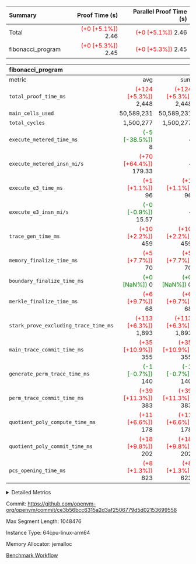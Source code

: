 | Summary | Proof Time (s) | Parallel Proof Time (s) |
|:---|---:|---:|
| Total | <span style='color: red'>(+0 [+5.1%])</span> 2.46 | <span style='color: red'>(+0 [+5.1%])</span> 2.46 |
| fibonacci_program | <span style='color: red'>(+0 [+5.3%])</span> 2.45 | <span style='color: red'>(+0 [+5.3%])</span> 2.45 |


| fibonacci_program |||||
|:---|---:|---:|---:|---:|
|metric|avg|sum|max|min|
| `total_proof_time_ms ` | <span style='color: red'>(+124 [+5.3%])</span> 2,448 | <span style='color: red'>(+124 [+5.3%])</span> 2,448 | <span style='color: red'>(+124 [+5.3%])</span> 2,448 | <span style='color: red'>(+124 [+5.3%])</span> 2,448 |
| `main_cells_used     ` |  50,589,231 |  50,589,231 |  50,589,231 |  50,589,231 |
| `total_cycles        ` |  1,500,277 |  1,500,277 |  1,500,277 |  1,500,277 |
| `execute_metered_time_ms` | <span style='color: green'>(-5 [-38.5%])</span> 8 | -          | -          | -          |
| `execute_metered_insn_mi/s` | <span style='color: red'>(+70 [+64.4%])</span> 179.33 | -          | <span style='color: red'>(+70 [+64.4%])</span> 179.33 | <span style='color: red'>(+70 [+64.4%])</span> 179.33 |
| `execute_e3_time_ms  ` | <span style='color: red'>(+1 [+1.1%])</span> 96 | <span style='color: red'>(+1 [+1.1%])</span> 96 | <span style='color: red'>(+1 [+1.1%])</span> 96 | <span style='color: red'>(+1 [+1.1%])</span> 96 |
| `execute_e3_insn_mi/s` | <span style='color: green'>(-0 [-0.9%])</span> 15.57 | -          | <span style='color: green'>(-0 [-0.9%])</span> 15.57 | <span style='color: green'>(-0 [-0.9%])</span> 15.57 |
| `trace_gen_time_ms   ` | <span style='color: red'>(+10 [+2.2%])</span> 459 | <span style='color: red'>(+10 [+2.2%])</span> 459 | <span style='color: red'>(+10 [+2.2%])</span> 459 | <span style='color: red'>(+10 [+2.2%])</span> 459 |
| `memory_finalize_time_ms` | <span style='color: red'>(+5 [+7.7%])</span> 70 | <span style='color: red'>(+5 [+7.7%])</span> 70 | <span style='color: red'>(+5 [+7.7%])</span> 70 | <span style='color: red'>(+5 [+7.7%])</span> 70 |
| `boundary_finalize_time_ms` | <span style='color: green'>(+0 [NaN%])</span> 0 | <span style='color: green'>(+0 [NaN%])</span> 0 | <span style='color: green'>(+0 [NaN%])</span> 0 | <span style='color: green'>(+0 [NaN%])</span> 0 |
| `merkle_finalize_time_ms` | <span style='color: red'>(+6 [+9.7%])</span> 68 | <span style='color: red'>(+6 [+9.7%])</span> 68 | <span style='color: red'>(+6 [+9.7%])</span> 68 | <span style='color: red'>(+6 [+9.7%])</span> 68 |
| `stark_prove_excluding_trace_time_ms` | <span style='color: red'>(+113 [+6.3%])</span> 1,893 | <span style='color: red'>(+113 [+6.3%])</span> 1,893 | <span style='color: red'>(+113 [+6.3%])</span> 1,893 | <span style='color: red'>(+113 [+6.3%])</span> 1,893 |
| `main_trace_commit_time_ms` | <span style='color: red'>(+35 [+10.9%])</span> 355 | <span style='color: red'>(+35 [+10.9%])</span> 355 | <span style='color: red'>(+35 [+10.9%])</span> 355 | <span style='color: red'>(+35 [+10.9%])</span> 355 |
| `generate_perm_trace_time_ms` | <span style='color: green'>(-1 [-0.7%])</span> 140 | <span style='color: green'>(-1 [-0.7%])</span> 140 | <span style='color: green'>(-1 [-0.7%])</span> 140 | <span style='color: green'>(-1 [-0.7%])</span> 140 |
| `perm_trace_commit_time_ms` | <span style='color: red'>(+39 [+11.3%])</span> 383 | <span style='color: red'>(+39 [+11.3%])</span> 383 | <span style='color: red'>(+39 [+11.3%])</span> 383 | <span style='color: red'>(+39 [+11.3%])</span> 383 |
| `quotient_poly_compute_time_ms` | <span style='color: red'>(+11 [+6.6%])</span> 178 | <span style='color: red'>(+11 [+6.6%])</span> 178 | <span style='color: red'>(+11 [+6.6%])</span> 178 | <span style='color: red'>(+11 [+6.6%])</span> 178 |
| `quotient_poly_commit_time_ms` | <span style='color: red'>(+18 [+9.8%])</span> 202 | <span style='color: red'>(+18 [+9.8%])</span> 202 | <span style='color: red'>(+18 [+9.8%])</span> 202 | <span style='color: red'>(+18 [+9.8%])</span> 202 |
| `pcs_opening_time_ms ` | <span style='color: red'>(+8 [+1.3%])</span> 623 | <span style='color: red'>(+8 [+1.3%])</span> 623 | <span style='color: red'>(+8 [+1.3%])</span> 623 | <span style='color: red'>(+8 [+1.3%])</span> 623 |



<details>
<summary>Detailed Metrics</summary>

|  | keygen_time_ms | commit_exe_time_ms | app proof_time_ms |
| --- | --- | --- |
|  | 250 | 5 | 6,557 | 

| group | num_segments | memory_to_vec_partition_time_ms | insns | fri.log_blowup | execute_segment_time_ms | execute_metered_time_ms | execute_metered_insn_mi/s |
| --- | --- | --- | --- | --- | --- | --- | --- |
| fibonacci_program | 1 | 25 | 1,500,278 | 1 | 6,024 | 8 | 179.33 | 

| group | air_name | quotient_deg | interactions | constraints |
| --- | --- | --- | --- | --- |
| fibonacci_program | AccessAdapterAir<16> | 2 | 5 | 12 | 
| fibonacci_program | AccessAdapterAir<2> | 2 | 5 | 12 | 
| fibonacci_program | AccessAdapterAir<32> | 2 | 5 | 12 | 
| fibonacci_program | AccessAdapterAir<4> | 2 | 5 | 12 | 
| fibonacci_program | AccessAdapterAir<8> | 2 | 5 | 12 | 
| fibonacci_program | BitwiseOperationLookupAir<8> | 2 | 2 | 4 | 
| fibonacci_program | MemoryMerkleAir<8> | 2 | 4 | 39 | 
| fibonacci_program | PersistentBoundaryAir<8> | 2 | 3 | 7 | 
| fibonacci_program | PhantomAir | 2 | 3 | 5 | 
| fibonacci_program | Poseidon2PeripheryAir<BabyBearParameters>, 1> | 2 | 1 | 286 | 
| fibonacci_program | ProgramAir | 1 | 1 | 4 | 
| fibonacci_program | RangeTupleCheckerAir<2> | 1 | 1 | 4 | 
| fibonacci_program | Rv32HintStoreAir | 2 | 18 | 28 | 
| fibonacci_program | VariableRangeCheckerAir | 1 | 1 | 4 | 
| fibonacci_program | VmAirWrapper<Rv32BaseAluAdapterAir, BaseAluCoreAir<4, 8> | 2 | 20 | 37 | 
| fibonacci_program | VmAirWrapper<Rv32BaseAluAdapterAir, LessThanCoreAir<4, 8> | 2 | 18 | 40 | 
| fibonacci_program | VmAirWrapper<Rv32BaseAluAdapterAir, ShiftCoreAir<4, 8> | 2 | 24 | 91 | 
| fibonacci_program | VmAirWrapper<Rv32BranchAdapterAir, BranchEqualCoreAir<4> | 2 | 11 | 20 | 
| fibonacci_program | VmAirWrapper<Rv32BranchAdapterAir, BranchLessThanCoreAir<4, 8> | 2 | 13 | 35 | 
| fibonacci_program | VmAirWrapper<Rv32CondRdWriteAdapterAir, Rv32JalLuiCoreAir> | 2 | 10 | 18 | 
| fibonacci_program | VmAirWrapper<Rv32JalrAdapterAir, Rv32JalrCoreAir> | 2 | 16 | 20 | 
| fibonacci_program | VmAirWrapper<Rv32LoadStoreAdapterAir, LoadSignExtendCoreAir<4, 8> | 2 | 18 | 33 | 
| fibonacci_program | VmAirWrapper<Rv32LoadStoreAdapterAir, LoadStoreCoreAir<4> | 2 | 17 | 40 | 
| fibonacci_program | VmAirWrapper<Rv32MultAdapterAir, DivRemCoreAir<4, 8> | 2 | 25 | 84 | 
| fibonacci_program | VmAirWrapper<Rv32MultAdapterAir, MulHCoreAir<4, 8> | 2 | 24 | 31 | 
| fibonacci_program | VmAirWrapper<Rv32MultAdapterAir, MultiplicationCoreAir<4, 8> | 2 | 19 | 19 | 
| fibonacci_program | VmAirWrapper<Rv32RdWriteAdapterAir, Rv32AuipcCoreAir> | 2 | 12 | 14 | 
| fibonacci_program | VmConnectorAir | 2 | 5 | 11 | 

| group | air_name | segment | rows | prep_cols | perm_cols | main_cols | cells |
| --- | --- | --- | --- | --- | --- | --- | --- |
| fibonacci_program | AccessAdapterAir<8> | 0 | 128 |  | 16 | 17 | 4,224 | 
| fibonacci_program | BitwiseOperationLookupAir<8> | 0 | 65,536 | 3 | 8 | 2 | 655,360 | 
| fibonacci_program | MemoryMerkleAir<8> | 0 | 512 |  | 16 | 32 | 24,576 | 
| fibonacci_program | PersistentBoundaryAir<8> | 0 | 128 |  | 12 | 20 | 4,096 | 
| fibonacci_program | PhantomAir | 0 | 1 |  | 12 | 6 | 18 | 
| fibonacci_program | Poseidon2PeripheryAir<BabyBearParameters>, 1> | 0 | 256 |  | 8 | 300 | 78,848 | 
| fibonacci_program | ProgramAir | 0 | 8,192 |  | 8 | 10 | 147,456 | 
| fibonacci_program | RangeTupleCheckerAir<2> | 0 | 524,288 | 2 | 8 | 1 | 4,718,592 | 
| fibonacci_program | Rv32HintStoreAir | 0 | 4 |  | 44 | 32 | 304 | 
| fibonacci_program | VariableRangeCheckerAir | 0 | 262,144 | 2 | 8 | 1 | 2,359,296 | 
| fibonacci_program | VmAirWrapper<Rv32BaseAluAdapterAir, BaseAluCoreAir<4, 8> | 0 | 1,048,576 |  | 52 | 36 | 92,274,688 | 
| fibonacci_program | VmAirWrapper<Rv32BaseAluAdapterAir, LessThanCoreAir<4, 8> | 0 | 524,288 |  | 40 | 37 | 40,370,176 | 
| fibonacci_program | VmAirWrapper<Rv32BranchAdapterAir, BranchEqualCoreAir<4> | 0 | 262,144 |  | 28 | 26 | 14,155,776 | 
| fibonacci_program | VmAirWrapper<Rv32BranchAdapterAir, BranchLessThanCoreAir<4, 8> | 0 | 8 |  | 32 | 32 | 512 | 
| fibonacci_program | VmAirWrapper<Rv32CondRdWriteAdapterAir, Rv32JalLuiCoreAir> | 0 | 131,072 |  | 28 | 18 | 6,029,312 | 
| fibonacci_program | VmAirWrapper<Rv32JalrAdapterAir, Rv32JalrCoreAir> | 0 | 32 |  | 36 | 28 | 2,048 | 
| fibonacci_program | VmAirWrapper<Rv32LoadStoreAdapterAir, LoadStoreCoreAir<4> | 0 | 128 |  | 52 | 41 | 11,904 | 
| fibonacci_program | VmAirWrapper<Rv32RdWriteAdapterAir, Rv32AuipcCoreAir> | 0 | 16 |  | 28 | 20 | 768 | 
| fibonacci_program | VmConnectorAir | 0 | 2 | 1 | 16 | 5 | 42 | 

| group | segment | trace_gen_time_ms | total_proof_time_ms | total_cycles | total_cells | stark_prove_excluding_trace_time_ms | quotient_poly_compute_time_ms | quotient_poly_commit_time_ms | prove_segment_time_ms | perm_trace_commit_time_ms | pcs_opening_time_ms | merkle_finalize_time_ms | memory_to_vec_partition_time_ms | memory_finalize_time_ms | main_trace_commit_time_ms | main_cells_used | insns | generate_perm_trace_time_ms | execute_e3_time_ms | execute_e3_insn_mi/s | boundary_finalize_time_ms |
| --- | --- | --- | --- | --- | --- | --- | --- | --- | --- | --- | --- | --- | --- | --- | --- | --- | --- | --- | --- | --- | --- |
| fibonacci_program | 0 | 459 | 2,448 | 1,500,277 | 160,837,996 | 1,893 | 178 | 202 | 2,067 | 383 | 623 | 68 | 29 | 70 | 355 | 50,589,231 | 1,500,278 | 140 | 96 | 15.57 | 0 | 

| group | segment | trace_height_constraint | weighted_sum | threshold |
| --- | --- | --- | --- | --- |
| fibonacci_program | 0 | 0 | 3,932,542 | 2,013,265,921 | 
| fibonacci_program | 0 | 1 | 10,749,400 | 2,013,265,921 | 
| fibonacci_program | 0 | 2 | 1,966,271 | 2,013,265,921 | 
| fibonacci_program | 0 | 3 | 10,749,532 | 2,013,265,921 | 
| fibonacci_program | 0 | 4 | 1,664 | 2,013,265,921 | 
| fibonacci_program | 0 | 5 | 640 | 2,013,265,921 | 
| fibonacci_program | 0 | 6 | 7,209,100 | 2,013,265,921 | 
| fibonacci_program | 0 | 7 |  | 2,013,265,921 | 
| fibonacci_program | 0 | 8 | 35,535,101 | 2,013,265,921 | 

</details>


Commit: https://github.com/openvm-org/openvm/commit/ce3b56bcc6315a2d3af2506779d5d02153699558

Max Segment Length: 1048476

Instance Type: 64cpu-linux-arm64

Memory Allocator: jemalloc

[Benchmark Workflow](https://github.com/openvm-org/openvm/actions/runs/16332941727)
